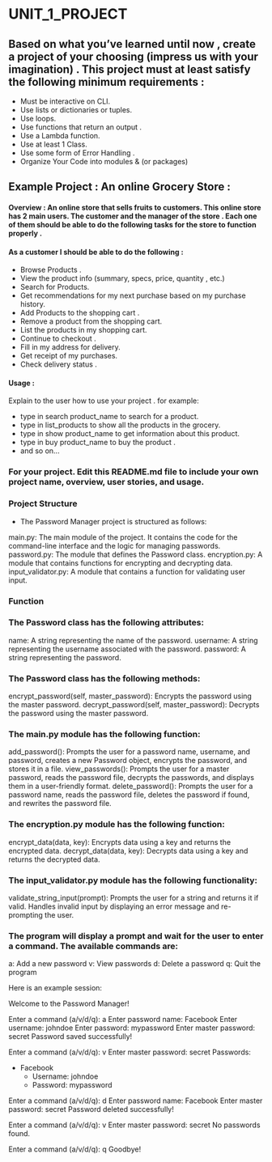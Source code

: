 # UNIT_1_PROJECT

## Based on what you’ve learned until now , create a project of your choosing (impress us with your imagination) . This project must at least satisfy the following minimum requirements :

- Must be interactive on CLI.
- Use lists or dictionaries or tuples. 
- Use loops.
- Use functions that return an output . 
- Use a Lambda function.
- Use at least 1 Class.
- Use some form of Error Handling .
- Organize Your Code into modules & (or packages)

## Example Project :  An online Grocery Store :

#### Overview : An online store that sells fruits to customers. This online store has 2 main users. The customer and the manager of the store . Each one of them should be able to do the following tasks for the store to function properly . 

#### As a customer I should be able to do the following :
- Browse  Products . 
- View the product info (summary, specs, price, quantity , etc.)
- Search for Products.
- Get recommendations for my next purchase based on my purchase history.
- Add Products to the shopping cart .
- Remove a product from the shopping cart.
- List the products in my shopping cart. 
- Continue to checkout . 
- Fill in my address for delivery.
- Get receipt of my purchases.
- Check delivery status . 



#### Usage :
 Explain to the user how to use your project . 
 for example:
 - type in search product_name to search for a product.
 - type in list_products to show all the products in the grocery.
 - type in show product_name to get information about this product.
 - type in buy product_name to buy the product . 
 - and so on...


### For your project. Edit this README.md file to include your own project name,  overview, user stories, and usage. 

### Project Structure
 - The Password Manager project is structured as follows:


main.py: The main module of the project. It contains the code for the command-line interface and the logic for managing passwords.
password.py: The module that defines the Password class.
encryption.py: A module that contains functions for encrypting and decrypting data.
input_validator.py: A module that contains a function for validating user input.

### Function
### The Password class has the following attributes:

name: A string representing the name of the password.
username: A string representing the username associated with the password.
password: A string representing the password.

### The Password class has the following methods:

encrypt_password(self, master_password): Encrypts the password using the master password.
decrypt_password(self, master_password): Decrypts the password using the master password.

### The main.py module has the following function:

add_password(): Prompts the user for a password name, username, and password, creates a new Password object, encrypts the password, and stores it in a file.
view_passwords(): Prompts the user for a master password, reads the password file, decrypts the passwords, and displays them in a user-friendly format.
delete_password(): Prompts the user for a password name, reads the password file, deletes the password if found, and rewrites the password file.

### The encryption.py module has the following function:

encrypt_data(data, key): Encrypts data using a key and returns the encrypted data.
decrypt_data(data, key): Decrypts data using a key and returns the decrypted data.

### The input_validator.py module has the following functionality:

validate_string_input(prompt): Prompts the user for a string and returns it if valid. Handles invalid input by displaying an error message and re-prompting the user.


### The program will display a prompt and wait for the user to enter a command. The available commands are:

a: Add a new password
v: View passwords
d: Delete a password
q: Quit the program

Here is an example session:


Welcome to the Password Manager!

Enter a command (a/v/d/q): a
Enter password name: Facebook
Enter username: johndoe
Enter password: mypassword
Enter master password: secret
Password saved successfully!

Enter a command (a/v/d/q): v
Enter master password: secret
Passwords:
- Facebook
  - Username: johndoe
  - Password: mypassword

Enter a command (a/v/d/q): d
Enter password name: Facebook
Enter master password: secret
Password deleted successfully!

Enter a command (a/v/d/q): v
Enter master password: secret
No passwords found.

Enter a command (a/v/d/q): q
Goodbye!